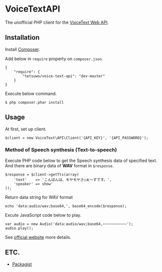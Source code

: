 VoiceTextAPI
============

The unofficial PHP client for the [VoiceText Web API](https://cloud.voicetext.jp/webapi).


Installation
------------

Install [Composer](https://getcomposer.org/).

Add below in `require` property on `composer.json`.

    {
        "require": {
            "tetsuwo/voice-text-api": "dev-master"
        }
    }

Execute below command.

    $ php composer.phar install


Usage
-----

At first, set up client.

    $client = new VoiceText\API\Client('{API_KEY}', '{API_PASSWORD}');


### Method of Speech synthesis (Text-to-speech)

Execute PHP code below to get the Speech synthesis data of specified text.  
And there are binary data of **WAV** format in `$response`.

    $response = $client->getTts(array(
        'text'    => 'こんばんは、モヤモヤさ◯ぁ～ずです。',
        'speaker' => show'
    ));

Return data string for WAV format

    echo 'data:audio/wav;base64,', base64_encode($response);

Excute JavaScript code below to play.

    var audio = new Audio('data:audio/wav;base64,~~~~~~~~~~~');
    audio.play();


See [official website](https://cloud.voicetext.jp/webapi) more details.


ETC.
----

- [Packagist](https://packagist.org/packages/tetsuwo/voice-text-api)

